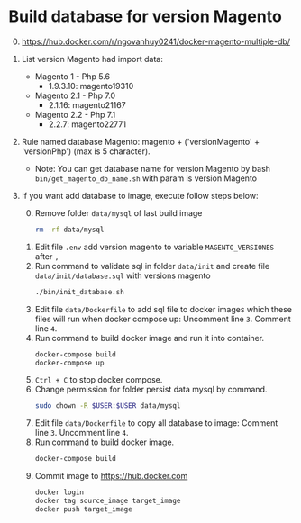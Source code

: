 # Build database for version Magento

0. https://hub.docker.com/r/ngovanhuy0241/docker-magento-multiple-db/
1. List version Magento had import data:

    - Magento 1 - Php 5.6
      + 1.9.3.10: magento19310
    - Magento 2.1 - Php 7.0
      + 2.1.16: magento21167
    - Magento 2.2 - Php 7.1
      + 2.2.7: magento22771
      
2. Rule named database Magento: magento + ('versionMagento' + 'versionPhp') (max is 5 character).

    - Note: You can get database name for version Magento by bash `bin/get_magento_db_name.sh` with param is version Magento
    
3. If you want add database to image, execute follow steps below:
    
    0. Remove folder `data/mysql` of last build image
        ```bash
        rm -rf data/mysql
        ```
    1. Edit file `.env` add version magento to variable `MAGENTO_VERSIONES` after `,` 
    2. Run command to validate sql in folder `data/init` and create file `data/init/database.sql` with versions magento
        ```bash
        ./bin/init_database.sh
        ```
    3. Edit file `data/Dockerfile` to add sql file to docker images which these files will run when docker compose up: Uncomment line `3`. Comment line `4`. 
    4. Run command to build docker image and run it into container.
        ```bash
        docker-compose build
        docker-compose up
        ```
    5. `Ctrl + C` to stop docker compose.
    6. Change permission for folder persist data mysql by command.
        ```bash
        sudo chown -R $USER:$USER data/mysql
        ```
    7. Edit file `data/Dockerfile` to copy all database to image: Comment line `3`. Uncomment line `4`.
    8. Run command to build docker image.
        ```bash
        docker-compose build
        ```
    9. Commit image to https://hub.docker.com
        ```bash
        docker login
        docker tag source_image target_image
        docker push target_image
        ```